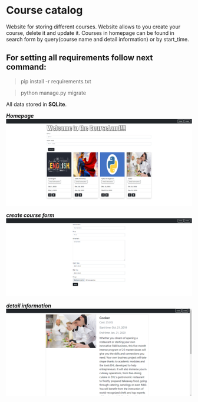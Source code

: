 # Course catalog

Website for storing different courses. Website allows to you create your course, delete it and update it.
Courses in homepage can be found in search form by query(course name and detail information) or by start_time.

## For setting all requirements follow next command:
> pip install -r requirements.txt

> python manage.py migrate

All data stored in **SQLite**.

**_Homepage_**
![homepage.png](screenshots/homepage.png)

**_create course form_**
![create_course.png](screenshots/create_course.png)

**_detail information_**
![detail_info.png](screenshots/detail_info.png)